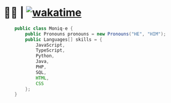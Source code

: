 # 🏳️‍🌈 | [![wakatime](https://wakatime.com/badge/user/60c305b3-64b2-4942-936e-99f38b7fe0be.svg)](https://wakatime.com/@60c305b3-64b2-4942-936e-99f38b7fe0be)
```java
    public class Moniq-e {
        public Pronouns pronouns = new Pronouns("HE", "HIM");
        public Languages[] skills = {
            JavaScript,
            TypeScript,
            Python,
            Java,
            PHP,
            SQL,
            HTML,
            CSS
        };
    }
```
